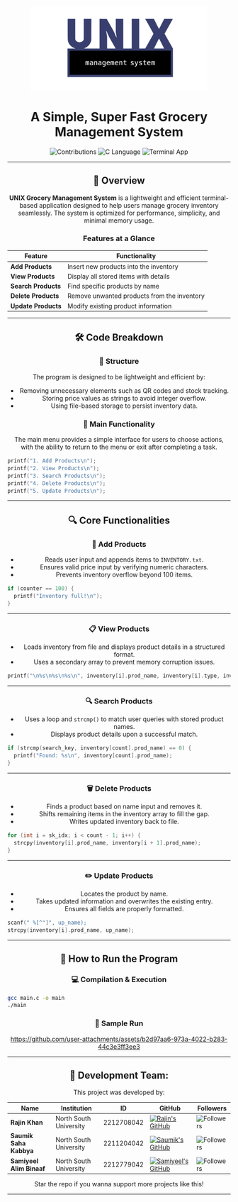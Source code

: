 <p align="center">
  <img src="./unix_logo.png" width="400"/>
</p>

<h1 align="center">A Simple, Super Fast Grocery Management System</h1>

<div align="center">

![Contributions](https://img.shields.io/badge/Contributions-Welcome-blue?style=for-the-badge&logo=git)
![C Language](https://img.shields.io/badge/Language-C-blue?style=for-the-badge&logo=c)
![Terminal App](https://img.shields.io/badge/Environment-Terminal-black?style=for-the-badge&logo=gnu-bash)

---

## **🌟 Overview**

**UNIX Grocery Management System** is a lightweight and efficient terminal-based application designed to help users manage grocery inventory seamlessly. The system is optimized for performance, simplicity, and minimal memory usage.

### **Features at a Glance**
| Feature          | Functionality                                           |
|-----------------|---------------------------------------------------------|
| **Add Products**   | Insert new products into the inventory                 |
| **View Products**  | Display all stored items with details                  |
| **Search Products** | Find specific products by name                        |
| **Delete Products** | Remove unwanted products from the inventory           |
| **Update Products** | Modify existing product information                   |

---

## **🛠️ Code Breakdown**

### **📌 Structure**
The program is designed to be lightweight and efficient by:
- Removing unnecessary elements such as QR codes and stock tracking.
- Storing price values as strings to avoid integer overflow.
- Using file-based storage to persist inventory data.

### **📌 Main Functionality**
The main menu provides a simple interface for users to choose actions, with the ability to return to the menu or exit after completing a task.
</div>

```c
printf("1. Add Products\n");
printf("2. View Products\n");
printf("3. Search Products\n");
printf("4. Delete Products\n");
printf("5. Update Products\n");
```

---
<div align="center">

## **🔍 Core Functionalities**

### **🛒 Add Products**
- Reads user input and appends items to `INVENTORY.txt`.
- Ensures valid price input by verifying numeric characters.
- Prevents inventory overflow beyond 100 items.
</div>

```c
if (counter == 100) {
  printf("Inventory full!\n");
}
```

---
<div align="center">

### **📋 View Products**
- Loads inventory from file and displays product details in a structured format.
- Uses a secondary array to prevent memory corruption issues.
</div>

```c
printf("\n%s\n%s\n%s\n", inventory[i].prod_name, inventory[i].type, inventory[i].price);
```

---

<div align="center">

### **🔍 Search Products**
- Uses a loop and `strcmp()` to match user queries with stored product names.
- Displays product details upon a successful match.
</div>

```c
if (strcmp(search_key, inventory[count].prod_name) == 0) {
  printf("Found: %s\n", inventory[count].prod_name);
}
```

---
<div align="center">

### **🗑️ Delete Products**
- Finds a product based on name input and removes it.
- Shifts remaining items in the inventory array to fill the gap.
- Writes updated inventory back to file.
</div>

```c
for (int i = sk_idx; i < count - 1; i++) {
  strcpy(inventory[i].prod_name, inventory[i + 1].prod_name);
}
```

---

<div align="center">

### **✏️ Update Products**
- Locates the product by name.
- Takes updated information and overwrites the existing entry.
- Ensures all fields are properly formatted.
</div>

```c
scanf(" %[^"]", up_name);
strcpy(inventory[i].prod_name, up_name);
```

---
<div align="center">

## **📌 How to Run the Program**

### **💻 Compilation & Execution**
</div>

```bash
gcc main.c -o main
./main
```

<div align="center">

### **📌 Sample Run**

https://github.com/user-attachments/assets/b2d97aa6-973a-4022-b283-44c3e3ff3ee3

---

## **👥 Development Team:**
This project was developed by:

| Name                      | Institution             | ID | GitHub | Followers |
|---------------------------|-------------------------|--  |--------|------|
| **Rajin Khan**            | North South University | 2212708042 | [![Rajin's GitHub](https://img.shields.io/badge/-rajin--khan-181717?style=for-the-badge&logo=github&logoColor=white)](https://github.com/rajin-khan) | ![Followers](https://img.shields.io/github/followers/rajin-khan?label=Follow&style=social) |
| **Saumik Saha Kabbya**    | North South University | 2211204042 | [![Saumik's GitHub](https://img.shields.io/badge/-Kabbya04-181717?style=for-the-badge&logo=github&logoColor=white)](https://github.com/Kabbya04) | ![Followers](https://img.shields.io/github/followers/Kabbya04?label=Follow&style=social) |
| **Samiyeel Alim Binaaf**    | North South University | 2212779042 | [![Samiyeel's GitHub](https://img.shields.io/badge/-Pronaaf2k-181717?style=for-the-badge&logo=github&logoColor=white)](https://github.com/Pronaaf2k) | ![Followers](https://img.shields.io/github/followers/Pronaaf2k?label=Follow&style=social) |


Star the repo if you wanna support more projects like this!

---

</div>
